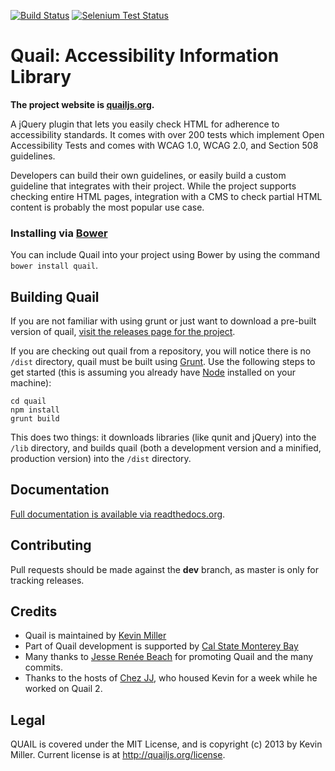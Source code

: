 [![Build Status](https://secure.travis-ci.org/kevee/quail.png?branch=master)](http://travis-ci.org/kevee/quail) [![Selenium Test Status](https://saucelabs.com/browser-matrix/quailjs.svg)](https://saucelabs.com/u/quailjs)

Quail: Accessibility Information Library
========================================
**The project website is [quailjs.org](http://quailjs.org/).**

A jQuery plugin that lets you easily check HTML for adherence to accessibility standards. It comes with over 200 tests which implement Open Accessibility Tests and comes with WCAG 1.0, WCAG 2.0, and Section 508 guidelines.

Developers can build their own guidelines, or easily build a custom guideline that integrates with their project. While the project supports checking entire HTML pages, integration with a CMS to check partial HTML content is probably the most popular use case.

### Installing via [Bower](http://bower.io)
You can include Quail into your project using Bower by using the command `bower install quail`.

Building Quail
--------------
If you are not familiar with using grunt or just want to download a pre-built version of quail, [visit the releases page for the project](https://github.com/kevee/quail/releases). 

If you are checking out quail from a repository, you will notice there is no `/dist` directory, quail must be built using [Grunt](http://gruntjs.com/). Use the following steps to get started (this is assuming you already have [Node](http://nodejs.org/) installed on your machine):

```
cd quail
npm install
grunt build
```

This does two things: it downloads libraries (like qunit and jQuery) into the `/lib` directory, and builds quail (both a development version and a minified, production version) into the `/dist` directory.

Documentation
-------------

[Full documentation is available via readthedocs.org](https://quail.readthedocs.org/en/latest/).

Contributing
------------
Pull requests should be made against the **dev** branch, as master is only for tracking releases.

Credits
-------

- Quail is maintained by [Kevin Miller](http://twitter.com/kevinmiyar)
- Part of Quail development is supported by [Cal State Monterey Bay](http://csumb.edu)
- Many thanks to [Jesse Renée Beach](https://twitter.com/jessebeach) for promoting Quail and the many commits.
- Thanks to the hosts of [Chez JJ](http://chezjj.com/), who housed Kevin for a week while he worked on Quail 2.

Legal
-----

QUAIL is covered under the MIT License, and is copyright (c) 2013 by Kevin Miller. Current license is at http://quailjs.org/license.
